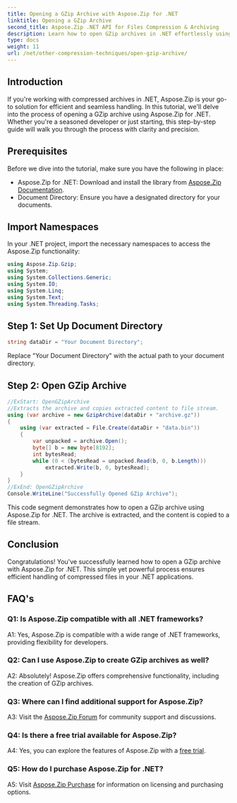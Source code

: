 ```yaml
---
title: Opening a GZip Archive with Aspose.Zip for .NET
linktitle: Opening a GZip Archive 
second_title: Aspose.Zip .NET API for Files Compression & Archiving
description: Learn how to open GZip archives in .NET effortlessly using Aspose.Zip. Follow our step-by-step guide for efficient and seamless file handling.
type: docs
weight: 11
url: /net/other-compression-techniques/open-gzip-archive/
---
```

## Introduction

If you're working with compressed archives in .NET, Aspose.Zip is your go-to solution for efficient and seamless handling. In this tutorial, we'll delve into the process of opening a GZip archive using Aspose.Zip for .NET. Whether you're a seasoned developer or just starting, this step-by-step guide will walk you through the process with clarity and precision.

## Prerequisites

Before we dive into the tutorial, make sure you have the following in place:

- Aspose.Zip for .NET: Download and install the library from [Aspose.Zip Documentation](https://reference.aspose.com/zip/net/).
- Document Directory: Ensure you have a designated directory for your documents.

## Import Namespaces

In your .NET project, import the necessary namespaces to access the Aspose.Zip functionality:

```csharp
using Aspose.Zip.Gzip;
using System;
using System.Collections.Generic;
using System.IO;
using System.Linq;
using System.Text;
using System.Threading.Tasks;
```

## Step 1: Set Up Document Directory

```csharp
string dataDir = "Your Document Directory";
```

Replace "Your Document Directory" with the actual path to your document directory.

## Step 2: Open GZip Archive

```csharp
//ExStart: OpenGZipArchive
//Extracts the archive and copies extracted content to file stream.
using (var archive = new GzipArchive(dataDir + "archive.gz"))
{
    using (var extracted = File.Create(dataDir + "data.bin"))
    {
        var unpacked = archive.Open();
        byte[] b = new byte[8192];
        int bytesRead;
        while (0 < (bytesRead = unpacked.Read(b, 0, b.Length)))
            extracted.Write(b, 0, bytesRead);
    }
}
//ExEnd: OpenGZipArchive
Console.WriteLine("Successfully Opened GZip Archive");
```

This code segment demonstrates how to open a GZip archive using Aspose.Zip for .NET. The archive is extracted, and the content is copied to a file stream.

## Conclusion

Congratulations! You've successfully learned how to open a GZip archive with Aspose.Zip for .NET. This simple yet powerful process ensures efficient handling of compressed files in your .NET applications.

## FAQ's

### Q1: Is Aspose.Zip compatible with all .NET frameworks?

A1: Yes, Aspose.Zip is compatible with a wide range of .NET frameworks, providing flexibility for developers.

### Q2: Can I use Aspose.Zip to create GZip archives as well?

A2: Absolutely! Aspose.Zip offers comprehensive functionality, including the creation of GZip archives.

### Q3: Where can I find additional support for Aspose.Zip?

A3: Visit the [Aspose.Zip Forum](https://forum.aspose.com/c/zip/37) for community support and discussions.

### Q4: Is there a free trial available for Aspose.Zip?

A4: Yes, you can explore the features of Aspose.Zip with a [free trial](https://releases.aspose.com/).

### Q5: How do I purchase Aspose.Zip for .NET?

A5: Visit [Aspose.Zip Purchase](https://purchase.aspose.com/buy) for information on licensing and purchasing options.
